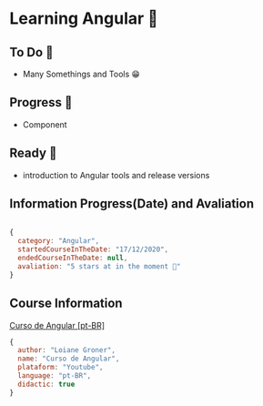 # Learning Angular 🚀

## To Do 💙

- Many Somethings and Tools 😁

## Progress 💜

- Component

## Ready 💖

- introduction to Angular tools and release versions

## Information Progress(Date) and Avaliation

``` javascript

{
  category: "Angular",
  startedCourseInTheDate: "17/12/2020",
  endedCourseInTheDate: null,
  avaliation: "5 stars at in the moment 🚀"
}

```

## Course Information
[Curso de Angular [pt-BR]](https://www.youtube.com/watch?v=tPOMG0D57S0&list=PLGxZ4Rq3BOBoSRcKWEdQACbUCNWLczg2G&index=1&ab_channel=LoianeGroner)
``` javascript
{
  author: "Loiane Groner",
  name: "Curso de Angular",
  plataform: "Youtube",
  language: "pt-BR",
  didactic: true
}
```
